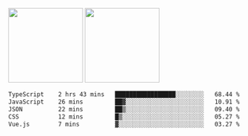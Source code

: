 <img src="https://github-readme-stats.vercel.app/api?username=Dream4ever&count_private=true&show_icons=true&theme=tokyonight" height="150" /> <img src="https://github-readme-stats.vercel.app/api/top-langs/?username=Dream4ever&count_private=true&show_icons=true&theme=tokyonight&langs_count=5&layout=compact" height="150" />

<!--START_SECTION:waka-->

```txt
TypeScript    2 hrs 43 mins   █████████████████░░░░░░░░   68.44 %
JavaScript    26 mins         ██▓░░░░░░░░░░░░░░░░░░░░░░   10.91 %
JSON          22 mins         ██▒░░░░░░░░░░░░░░░░░░░░░░   09.40 %
CSS           12 mins         █▒░░░░░░░░░░░░░░░░░░░░░░░   05.27 %
Vue.js        7 mins          ▓░░░░░░░░░░░░░░░░░░░░░░░░   03.27 %
```

<!--END_SECTION:waka-->
